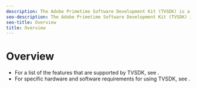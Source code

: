 ```yaml
---
description: The Adobe Primetime Software Development Kit (TVSDK) is a toolkit that allows you to add advanced video playback functionality to your applications.
seo-description: The Adobe Primetime Software Development Kit (TVSDK) is a toolkit that allows you to add advanced video playback functionality to your applications.
seo-title: Overview
title: Overview
---
```


# Overview


* For a list of the features that are supported by TVSDK, see []().
* For specific hardware and software requirements for using TVSDK, see []().

